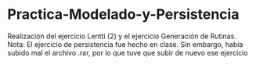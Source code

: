 # Practica-Modelado-y-Persistencia
Realización del ejercicio Lentti (2) y el ejercicio Generación de Rutinas.
Nota: El ejercicio de persistencia fue hecho en clase. Sin embargo, había subido mal el archivo .rar, por lo que tuve que subir de nuevo ese ejercicio
